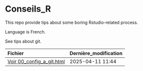 
# Conseils_R

<!-- badges: start -->
<!-- badges: end -->

This repo provide tips about some boring Rstudio-related process.

Language is French.

See tips about git.

| Fichier | Dernière_modification |
|:---|:---|
| [Voir 00_config_a_git.html](https://ton-utilisateur.github.io/ton-repo/00_config_a_git.html) | 2025-04-11 11:44 |
